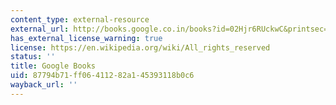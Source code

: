 ```yaml
---
content_type: external-resource
external_url: http://books.google.co.in/books?id=02Hjr6RUckwC&printsec=frontcover&dq=Strong+Borders,+Secure+Nation:+Cooperation+and+Conflict+in+China%27s+Territorial+Dispute&hl=en&sa=X&ei=K6kyU6WZHMeTrgeenYCIDQ&redir_esc=y#v=onepage&q=Strong%20Borders%2C%20Secure%20Nation%3A%20Cooperation%20and%20Conflict%20in%20China%27s%20Territorial%20Dispute&f=false
has_external_license_warning: true
license: https://en.wikipedia.org/wiki/All_rights_reserved
status: ''
title: Google Books
uid: 87794b71-ff06-4112-82a1-45393118b0c6
wayback_url: ''
---
```

